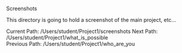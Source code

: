 Screenshots

This directory is going to hold a screenshot of the main project, etc... 

Current Path: /Users/student/Project1/screenshots
Next Path: /Users/student/Project1/what_is_possible                     
Previous Path: /Users/student/Project1/who_are_you

